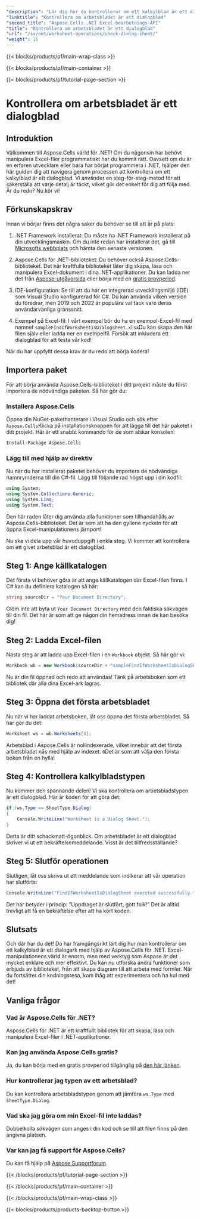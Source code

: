 ```yaml
---
"description": "Lär dig hur du kontrollerar om ett kalkylblad är ett dialogark med hjälp av Aspose.Cells för .NET med den här steg-för-steg-handledningen."
"linktitle": "Kontrollera om arbetsbladet är ett dialogblad"
"second_title": "Aspose.Cells .NET Excel-bearbetnings-API"
"title": "Kontrollera om arbetsbladet är ett dialogblad"
"url": "/sv/net/worksheet-operations/check-dialog-sheet/"
"weight": 15
---
```


{{< blocks/products/pf/main-wrap-class >}}

{{< blocks/products/pf/main-container >}}

{{< blocks/products/pf/tutorial-page-section >}}

# Kontrollera om arbetsbladet är ett dialogblad

## Introduktion

Välkommen till Aspose.Cells värld för .NET! Om du någonsin har behövt manipulera Excel-filer programmatiskt har du kommit rätt. Oavsett om du är en erfaren utvecklare eller bara har börjat programmera i .NET, hjälper den här guiden dig att navigera genom processen att kontrollera om ett kalkylblad är ett dialogblad. Vi använder en steg-för-steg-metod för att säkerställa att varje detalj är täckt, vilket gör det enkelt för dig att följa med. Är du redo? Nu kör vi!

## Förkunskapskrav

Innan vi börjar finns det några saker du behöver se till att är på plats:

1. .NET Framework installerat: Du måste ha .NET Framework installerat på din utvecklingsmaskin. Om du inte redan har installerat det, gå till [Microsofts webbplats](https://dotnet.microsoft.com/download) och hämta den senaste versionen.

2. Aspose.Cells för .NET-biblioteket: Du behöver också Aspose.Cells-biblioteket. Det här kraftfulla biblioteket låter dig skapa, läsa och manipulera Excel-dokument i dina .NET-applikationer. Du kan ladda ner det från [Aspose-utgåvorsida](https://releases.aspose.com/cells/net/) eller börja med en [gratis provperiod](https://releases.aspose.com/).

3. IDE-konfiguration: Se till att du har en integrerad utvecklingsmiljö (IDE) som Visual Studio konfigurerad för C#. Du kan använda vilken version du föredrar, men 2019 och 2022 är populära val tack vare deras användarvänliga gränssnitt.

4. Exempel på Excel-fil: I vårt exempel bör du ha en exempel-Excel-fil med namnet `sampleFindIfWorksheetIsDialogSheet.xlsx`Du kan skapa den här filen själv eller ladda ner en exempelfil. Försök att inkludera ett dialogblad för att testa vår kod!

När du har uppfyllt dessa krav är du redo att börja kodera!

## Importera paket

För att börja använda Aspose.Cells-biblioteket i ditt projekt måste du först importera de nödvändiga paketen. Så här gör du:

### Installera Aspose.Cells

Öppna din NuGet-pakethanterare i Visual Studio och sök efter `Aspose.Cells`Klicka på installationsknappen för att lägga till det här paketet i ditt projekt. Här är ett snabbt kommando för de som älskar konsolen:

```bash
Install-Package Aspose.Cells
```

### Lägg till med hjälp av direktiv

Nu när du har installerat paketet behöver du importera de nödvändiga namnrymderna till din C#-fil. Lägg till följande rad högst upp i din kodfil:

```csharp
using System;
using System.Collections.Generic;
using System.Linq;
using System.Text;
```

Den här raden låter dig använda alla funktioner som tillhandahålls av Aspose.Cells-biblioteket. Det är som att ha den gyllene nyckeln för att öppna Excel-manipulationens järnport!

Nu ska vi dela upp vår huvuduppgift i enkla steg. Vi kommer att kontrollera om ett givet arbetsblad är ett dialogblad. 

## Steg 1: Ange källkatalogen

Det första vi behöver göra är att ange källkatalogen där Excel-filen finns. I C# kan du definiera katalogen så här:

```csharp
string sourceDir = "Your Document Directory";
```

Glöm inte att byta ut `Your Document Directory` med den faktiska sökvägen till din fil. Det här är som att ge någon din hemadress innan de kan besöka dig!

## Steg 2: Ladda Excel-filen

Nästa steg är att ladda upp Excel-filen i en `Workbook` objekt. Så här gör vi:

```csharp
Workbook wb = new Workbook(sourceDir + "sampleFindIfWorksheetIsDialogSheet.xlsx");
```

Nu är din fil öppnad och redo att användas! Tänk på arbetsboken som ett bibliotek där alla dina Excel-ark lagras.

## Steg 3: Öppna det första arbetsbladet

Nu när vi har laddat arbetsboken, låt oss öppna det första arbetsbladet. Så här gör du det:

```csharp
Worksheet ws = wb.Worksheets[0];
```

Arbetsblad i Aspose.Cells är nollindexerade, vilket innebär att det första arbetsbladet nås med hjälp av indexet. `0`Det är som att välja den första boken från en hylla!

## Steg 4: Kontrollera kalkylbladstypen

Nu kommer den spännande delen! Vi ska kontrollera om arbetsbladstypen är ett dialogblad. Här är koden för att göra det:

```csharp
if (ws.Type == SheetType.Dialog)
{
    Console.WriteLine("Worksheet is a Dialog Sheet.");
}
```

Detta är ditt schackmatt-ögonblick. Om arbetsbladet är ett dialogblad skriver vi ut ett bekräftelsemeddelande. Visst är det tillfredsställande?

## Steg 5: Slutför operationen

Slutligen, låt oss skriva ut ett meddelande som indikerar att vår operation har slutförts:

```csharp
Console.WriteLine("FindIfWorksheetIsDialogSheet executed successfully.");
```

Det här betyder i princip: ”Uppdraget är slutfört, gott folk!” Det är alltid trevligt att få en bekräftelse efter att ha kört koden.

## Slutsats

Och där har du det! Du har framgångsrikt lärt dig hur man kontrollerar om ett kalkylblad är ett dialogark med hjälp av Aspose.Cells för .NET. Excel-manipulationens värld är enorm, men med verktyg som Aspose är det mycket enklare och mer effektivt. Du kan nu utforska andra funktioner som erbjuds av biblioteket, från att skapa diagram till att arbeta med formler. När du fortsätter din kodningsresa, kom ihåg att experimentera och ha kul med det!

## Vanliga frågor

### Vad är Aspose.Cells för .NET?  
Aspose.Cells för .NET är ett kraftfullt bibliotek för att skapa, läsa och manipulera Excel-filer i .NET-applikationer.

### Kan jag använda Aspose.Cells gratis?  
Ja, du kan börja med en gratis provperiod tillgänglig på [den här länken](https://releases.aspose.com/).

### Hur kontrollerar jag typen av ett arbetsblad?  
Du kan kontrollera arbetsbladstypen genom att jämföra `ws.Type` med `SheetType.Dialog`.

### Vad ska jag göra om min Excel-fil inte laddas?  
Dubbelkolla sökvägen som anges i din kod och se till att filen finns på den angivna platsen.

### Var kan jag få support för Aspose.Cells?  
Du kan få hjälp på [Aspose Supportforum](https://forum.aspose.com/c/cells/9).


{{< /blocks/products/pf/tutorial-page-section >}}

{{< /blocks/products/pf/main-container >}}

{{< /blocks/products/pf/main-wrap-class >}}

{{< blocks/products/products-backtop-button >}}